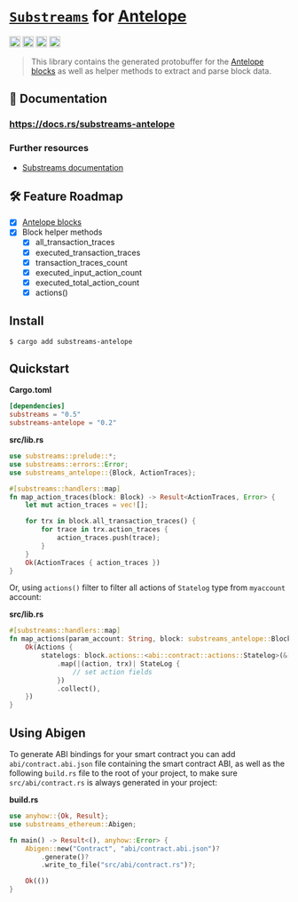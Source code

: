 # [`Substreams`](https://substreams.streamingfast.io/) for [**Antelope**](http://antelope.io/)

[<img alt="github" src="https://img.shields.io/badge/Github-substreams.antelope-8da0cb?style=for-the-badge&logo=github" height="20">](https://github.com/pinax-network/substreams-antelope)
[<img alt="crates.io" src="https://img.shields.io/crates/v/substreams-antelope.svg?style=for-the-badge&color=fc8d62&logo=rust" height="20">](https://crates.io/crates/substreams-antelope)
[<img alt="docs.rs" src="https://img.shields.io/badge/docs.rs-substreams.antelope-66c2a5?style=for-the-badge&labelColor=555555&logo=docs.rs" height="20">](https://docs.rs/substreams-antelope)
[<img alt="GitHub Workflow Status" src="https://img.shields.io/github/actions/workflow/status/pinax-network/substreams-antelope/ci.yml?branch=develop&style=for-the-badge" height="20">](https://github.com/pinax-network/substreams-antelope/actions?query=branch%3Adevelop)

> This library contains the generated protobuffer for the [Antelope blocks](https://github.com/pinax-network/firehose-antelope/blob/develop/proto/sf/antelope/type/v1/type.proto) as well as helper methods to extract and parse block data.

## 📖 Documentation

### https://docs.rs/substreams-antelope

### Further resources

- [Substreams documentation](https://substreams.streamingfast.io)

## 🛠 Feature Roadmap

- [x] [Antelope blocks](https://github.com/pinax-network/firehose-antelope/blob/develop/proto/sf/antelope/type/v1/type.proto)
- [x] Block helper methods
    - [x] all_transaction_traces
    - [x] executed_transaction_traces
    - [x] transaction_traces_count
    - [x] executed_input_action_count
    - [x] executed_total_action_count
    - [x] actions()

## Install

```
$ cargo add substreams-antelope
```

## Quickstart

**Cargo.toml**

```toml
[dependencies]
substreams = "0.5"
substreams-antelope = "0.2"
```

**src/lib.rs**

```rust
use substreams::prelude::*;
use substreams::errors::Error;
use substreams_antelope::{Block, ActionTraces};

#[substreams::handlers::map]
fn map_action_traces(block: Block) -> Result<ActionTraces, Error> {
    let mut action_traces = vec![];

    for trx in block.all_transaction_traces() {
        for trace in trx.action_traces {
            action_traces.push(trace);
        }
    }
    Ok(ActionTraces { action_traces })
}
```

Or, using `actions()` filter to filter all actions of `Statelog` type from `myaccount` account:

**src/lib.rs**

```rust
#[substreams::handlers::map]
fn map_actions(param_account: String, block: substreams_antelope::Block) -> Result<Actions, substreams::errors::Error> {
    Ok(Actions {
        statelogs: block.actions::<abi::contract::actions::Statelog>(&["myaccount"])
            .map(|(action, trx)| StateLog {
                // set action fields
            })
            .collect(),
    })
}
```


## Using Abigen
To generate ABI bindings for your smart contract you can add `abi/contract.abi.json` file containing the smart contract ABI, as well as the following `build.rs` file to the root of your project, to make sure `src/abi/contract.rs` is always generated in your project:

**build.rs**

```rust
use anyhow::{Ok, Result};
use substreams_ethereum::Abigen;

fn main() -> Result<(), anyhow::Error> {
    Abigen::new("Contract", "abi/contract.abi.json")?
        .generate()?
        .write_to_file("src/abi/contract.rs")?;

    Ok(())
}
```